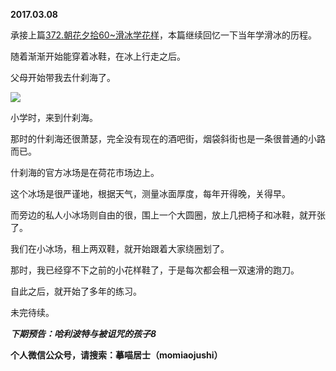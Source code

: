 
          
            
**2017.03.08**

承接上篇[372.朝花夕拾60~滑冰学花样](https://www.jianshu.com/p/46a4e1788a2d)，本篇继续回忆一下当年学滑冰的历程。

随着渐渐开始能穿着冰鞋，在冰上行走之后。

父母开始带我去什刹海了。




![](//upload-images.jianshu.io/upload_images/51001-4894ffd5fe2aa7b7.jpg)




小学时，来到什刹海。

那时的什刹海还很萧瑟，完全没有现在的酒吧街，烟袋斜街也是一条很普通的小路而已。

什刹海的官方冰场是在荷花市场边上。

这个冰场是很严谨地，根据天气，测量冰面厚度，每年开得晚，关得早。

而旁边的私人小冰场则自由的很，围上一个大圆圈，放上几把椅子和冰鞋，就开张了。

我们在小冰场，租上两双鞋，就开始跟着大家绕圈划了。

那时，我已经穿不下之前的小花样鞋了，于是每次都会租一双速滑的跑刀。

自此之后，就开始了多年的练习。

未完待续。


***下期预告：哈利波特与被诅咒的孩子8***


**个人微信公众号，请搜索：摹喵居士（momiaojushi）**

          
        